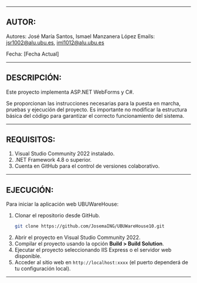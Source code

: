 
--------------------------------------------------------------------------------
AUTOR:
--------------------------------------------------------------------------------

Autores: José María Santos, Ismael Manzanera López
Emails: jsr1002@alu.ubu.es, iml1012@alu.ubu.es

Fecha: [Fecha Actual]

--------------------------------------------------------------------------------
DESCRIPCIÓN:
--------------------------------------------------------------------------------

Este proyecto implementa ASP.NET WebForms y C#.

Se proporcionan las instrucciones necesarias para la puesta en marcha, pruebas y ejecución del proyecto.
Es importante no modificar la estructura básica del código para garantizar el correcto funcionamiento del sistema.

--------------------------------------------------------------------------------
REQUISITOS:
--------------------------------------------------------------------------------

1. Visual Studio Community 2022 instalado.
2. .NET Framework 4.8 o superior.
3. Cuenta en GitHub para el control de versiones colaborativo.

--------------------------------------------------------------------------------
EJECUCIÓN:
--------------------------------------------------------------------------------

Para iniciar la aplicación web UBUWareHouse:

1. Clonar el repositorio desde GitHub.
   ```bash
   git clone https://github.com/JosemaING/UBUWareHouse10.git
   ```
2. Abrir el proyecto en Visual Studio Community 2022.
3. Compilar el proyecto usando la opción **Build > Build Solution**.
4. Ejecutar el proyecto seleccionando IIS Express o el servidor web disponible.
5. Acceder al sitio web en `http://localhost:xxxx` (el puerto dependerá de tu configuración local).

--------------------------------------------------------------------------------
